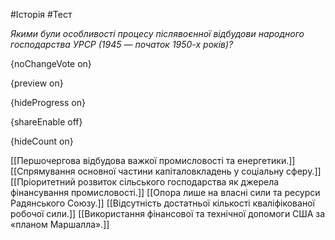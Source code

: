 #Історія #Тест

*Якими були особливості процесу післявоєнної відбудови народного господарства УРСР (1945 — початок 1950-х років)?*

{noChangeVote on}

{preview on}

{hideProgress on}

{shareEnable off}

{hideCount on}

[[Першочергова відбудова важкої промисловості та енергетики.]]
[[Спрямування основної частини капіталовкладень у соціальну сферу.]]
[[Пріоритетний розвиток сільського господарства як джерела фінансування промисловості.]]
[[Опора лише на власні сили та ресурси Радянського Союзу.]]
[[Відсутність достатньої кількості кваліфікованої робочої сили.]]
[[Використання фінансової та технічної допомоги США за «планом Маршалла».]]
